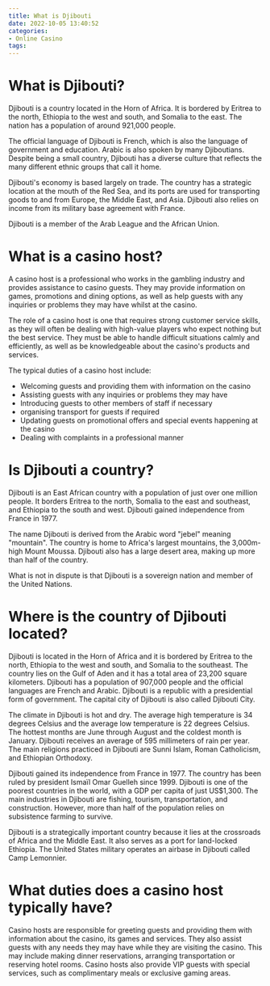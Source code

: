 ```yaml
---
title: What is Djibouti
date: 2022-10-05 13:40:52
categories:
- Online Casino
tags:
---
```



#  What is Djibouti?

Djibouti is a country located in the Horn of Africa. It is bordered by Eritrea to the north, Ethiopia to the west and south, and Somalia to the east. The nation has a population of around 921,000 people.

The official language of Djibouti is French, which is also the language of government and education. Arabic is also spoken by many Djiboutians. Despite being a small country, Djibouti has a diverse culture that reflects the many different ethnic groups that call it home.

Djibouti's economy is based largely on trade. The country has a strategic location at the mouth of the Red Sea, and its ports are used for transporting goods to and from Europe, the Middle East, and Asia. Djibouti also relies on income from its military base agreement with France.

Djibouti is a member of the Arab League and the African Union.

#  What is a casino host?

A casino host is a professional who works in the gambling industry and provides assistance to casino guests. They may provide information on games, promotions and dining options, as well as help guests with any inquiries or problems they may have whilst at the casino.

The role of a casino host is one that requires strong customer service skills, as they will often be dealing with high-value players who expect nothing but the best service. They must be able to handle difficult situations calmly and efficiently, as well as be knowledgeable about the casino's products and services.

The typical duties of a casino host include:

* Welcoming guests and providing them with information on the casino
* Assisting guests with any inquiries or problems they may have
* Introducing guests to other members of staff if necessary
* organising transport for guests if required
* Updating guests on promotional offers and special events happening at the casino
* Dealing with complaints in a professional manner

#  Is Djibouti a country? 

Djibouti is an East African country with a population of just over one million people. It borders Eritrea to the north, Somalia to the east and southeast, and Ethiopia to the south and west. Djibouti gained independence from France in 1977.

The name Djibouti is derived from the Arabic word "jebel" meaning "mountain". The country is home to Africa's largest mountains, the 3,000m-high Mount Moussa. Djibouti also has a large desert area, making up more than half of the country.

What is not in dispute is that Djibouti is a sovereign nation and member of the United Nations.

#  Where is the country of Djibouti located?

Djibouti is located in the Horn of Africa and it is bordered by Eritrea to the north, Ethiopia to the west and south, and Somalia to the southeast. The country lies on the Gulf of Aden and it has a total area of 23,200 square kilometers. Djibouti has a population of 907,000 people and the official languages are French and Arabic. Djibouti is a republic with a presidential form of government. The capital city of Djibouti is also called Djibouti City.

The climate in Djibouti is hot and dry. The average high temperature is 34 degrees Celsius and the average low temperature is 22 degrees Celsius. The hottest months are June through August and the coldest month is January. Djibouti receives an average of 595 millimeters of rain per year. The main religions practiced in Djibouti are Sunni Islam, Roman Catholicism, and Ethiopian Orthodoxy.

Djibouti gained its independence from France in 1977. The country has been ruled by president Ismaïl Omar Guelleh since 1999. Djibouti is one of the poorest countries in the world, with a GDP per capita of just US$1,300. The main industries in Djibouti are fishing, tourism, transportation, and construction. However, more than half of the population relies on subsistence farming to survive.

Djibouti is a strategically important country because it lies at the crossroads of Africa and the Middle East. It also serves as a port for land-locked Ethiopia. The United States military operates an airbase in Djibouti called Camp Lemonnier.

#  What duties does a casino host typically have?

Casino hosts are responsible for greeting guests and providing them with information about the casino, its games and services. They also assist guests with any needs they may have while they are visiting the casino. This may include making dinner reservations, arranging transportation or reserving hotel rooms. Casino hosts also provide VIP guests with special services, such as complimentary meals or exclusive gaming areas.